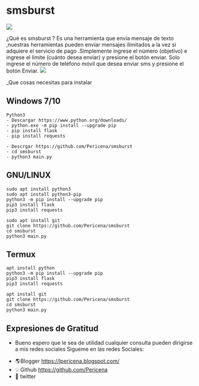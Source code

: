 # smsburst

[![](https://1.bp.blogspot.com/-bkZ07yVPezs/YMUiq-pTkRI/AAAAAAAAUws/-gVNcmxMG2YY139-kod0iNBiGXsZhZhvQCLcBGAsYHQ/s320/icono.png)](https://lpericena.blogspot.com/2021/06/smsburst-enviar-sms-desde-internet.html)

¿Qué es smsburst ?
Es una herramienta que envía mensaje de texto ,nuestras herramientas pueden enviar mensajes ilimitados a la vez si adquiere el servicio de pago .Simplemente ingrese el número (objetivo) e ingrese el límite (cuánto desea enviar) y presione el botón enviar.
Solo ingrese el número de teléfono móvil que desea enviar sms y presione el botón Enviar.
[![](https://1.bp.blogspot.com/-6tc0QiK4RI4/YMUiWnotyyI/AAAAAAAAUwU/HeKeFNg35Vor8X6M8kPpNJ_upDUYBI_AACLcBGAsYHQ/s16000/Screenshot_1.png)](https://lpericena.blogspot.com/2021/06/smsburst-enviar-sms-desde-internet.html)

_Que cosas necesitas para instalar
## Windows 7/10
```
Python3 
- Descargar https://www.python.org/downloads/
- python.exe -m pip install --upgrade pip
- pip install flask
- pip install requests

- Descrgar https://github.com/Pericena/smsburst
- cd smsburst
- python3 main.py
```

## GNU/LINUX
```
sudo apt install python3
sudo apt install python3-pip
python3 -m pip install --upgrade pip
pip3 install flask
pip3 install requests

sudo apt install git
git clone https://github.com/Pericena/smsburst
cd smsburst
python3 main.py
```

## Termux
```
apt install python
python3 -m pip install --upgrade pip
pip3 install flask
pip3 install requests

apt install git
git clone https://github.com/Pericena/smsburst
cd smsburst
python3 main.py
```
## Expresiones de Gratitud 
* Bueno espero que le sea de utilidad cualquier consulta pueden dirigirse a mis redes sociales
Sigueme en las redes Sociales:
- 🌎Blogger          https://lpericena.blogspot.com/
- 💡 Github            https://github.com/Pericena
- 🐤 twitter   
